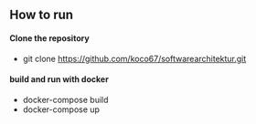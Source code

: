 ## How to run
#### Clone the repository
* git clone https://github.com/koco67/softwarearchitektur.git

#### build and run with docker
* docker-compose build
* docker-compose up
